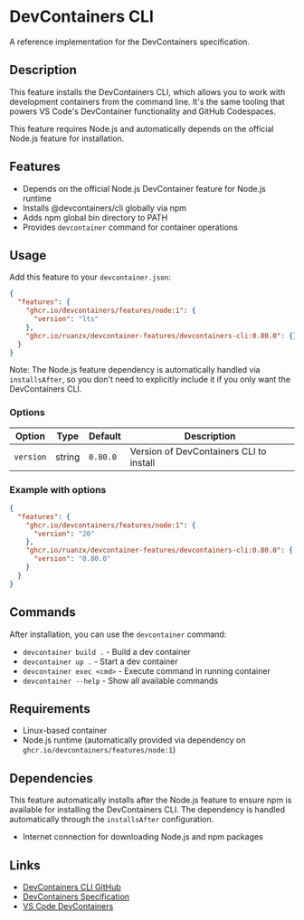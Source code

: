 # DevContainers CLI

A reference implementation for the DevContainers specification.

## Description

This feature installs the DevContainers CLI, which allows you to work with development containers from the command line. It's the same tooling that powers VS Code's DevContainer functionality and GitHub Codespaces.

This feature requires Node.js and automatically depends on the official Node.js feature for installation.

## Features

- Depends on the official Node.js DevContainer feature for Node.js runtime
- Installs @devcontainers/cli globally via npm
- Adds npm global bin directory to PATH
- Provides `devcontainer` command for container operations

## Usage

Add this feature to your `devcontainer.json`:

```json
{
  "features": {
    "ghcr.io/devcontainers/features/node:1": {
      "version": "lts"
    },
    "ghcr.io/ruanzx/devcontainer-features/devcontainers-cli:0.80.0": {}
  }
}
```

Note: The Node.js feature dependency is automatically handled via `installsAfter`, so you don't need to explicitly include it if you only want the DevContainers CLI.

### Options

| Option | Type | Default | Description |
|--------|------|---------|-------------|
| `version` | string | `0.80.0` | Version of DevContainers CLI to install |

### Example with options

```json
{
  "features": {
    "ghcr.io/devcontainers/features/node:1": {
      "version": "20"
    },
    "ghcr.io/ruanzx/devcontainer-features/devcontainers-cli:0.80.0": {
      "version": "0.80.0"
    }
  }
}
```

## Commands

After installation, you can use the `devcontainer` command:

- `devcontainer build .` - Build a dev container
- `devcontainer up .` - Start a dev container
- `devcontainer exec <cmd>` - Execute command in running container
- `devcontainer --help` - Show all available commands

## Requirements

- Linux-based container
- Node.js runtime (automatically provided via dependency on `ghcr.io/devcontainers/features/node:1`)

## Dependencies

This feature automatically installs after the Node.js feature to ensure npm is available for installing the DevContainers CLI. The dependency is handled automatically through the `installsAfter` configuration.
- Internet connection for downloading Node.js and npm packages

## Links

- [DevContainers CLI GitHub](https://github.com/devcontainers/cli)
- [DevContainers Specification](https://containers.dev/)
- [VS Code DevContainers](https://code.visualstudio.com/docs/remote/containers)
